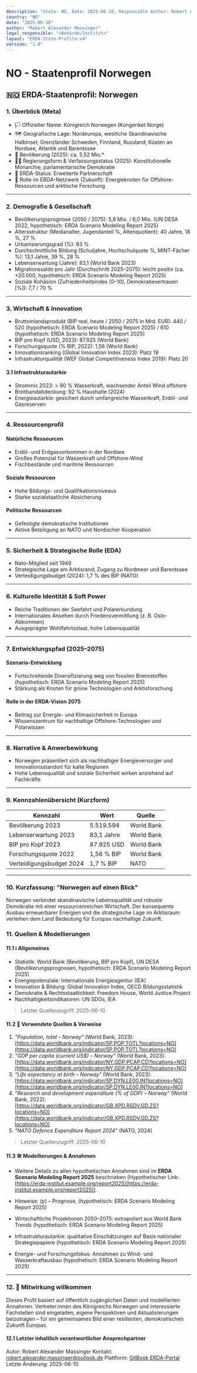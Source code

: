```yaml
---
description: "State: NO, Date: 2025-06-10, Responsible Author: Robert Alexander Massinger, if from official or institute: Legal Responsible [Author, Institute, Government]: <Behörde/Institut>"
country: "NO"
date: "2025-06-10"
author: "Robert Alexander Massinger"
legal_responsible: "<Behörde/Institut>"
layout: "ERDA-State-Profile-v4"
version: "1.0"
---
```


# NO - Staatenprofil Norwegen

## 🇳🇴 ERDA-Staatenprofil: Norwegen

### 1. Überblick (Meta)

* 🏳️ Offizieller Name: Königreich Norwegen (Kongeriket Norge)
* 🗺️ Geografische Lage: Nordeuropa, westliche Skandinavische Halbinsel; Grenzländer Schweden, Finnland, Russland; Küsten an Nordsee, Atlantik und Barentssee
* 👥 Bevölkerung (2025): ca. 5,52 Mio.*
* 🧑‍⚖️ Regierungsform & Verfassungsstatus (2025): Konstitutionelle Monarchie, parlamentarische Demokratie
* 📅 ERDA-Status: Erweiterte Partnerschaft
* 🧭 Rolle im ERDA-Netzwerk (Zukunft): Energieknoten für Offshore-Ressourcen und arktische Forschung

***

### 2. Demografie & Gesellschaft

* Bevölkerungsprognose (2050 / 2075): 5,8 Mio. / 6,0 Mio. (UN DESA 2022, hypothetisch: ERDA Scenario Modeling Report 2025)
* Altersstruktur (Medianalter, Jugendanteil %, Altenquotient): 40 Jahre, 18 %, 27 %
* Urbanisierungsgrad (%): 83 %
* Durchschnittliche Bildung (Schuljahre, Hochschulquote %, MINT-Fächer %): 13,1 Jahre, 39 %, 28 %
* Lebenserwartung (Jahre): 83,1 (World Bank 2023)
* Migrationssaldo pro Jahr (Durchschnitt 2025–2075): leicht positiv (ca. +20.000, hypothetisch: ERDA Scenario Modeling Report 2025)
* Soziale Kohäsion (Zufriedenheitsindex [0–10], Demokratievertrauen [%]): 7,7 / 70 %

***

### 3. Wirtschaft & Innovation

* Bruttoinlandsprodukt (BIP real, heute / 2050 / 2075 in Mrd. EUR): 440 / 520 (hypothetisch: ERDA Scenario Modeling Report 2025) / 610 (hypothetisch: ERDA Scenario Modeling Report 2025)
* BIP pro Kopf (USD, 2023): 87.925 (World Bank)
* Forschungsquote (% BIP, 2022): 1,56 (World Bank)
* Innovationsranking (Global Innovation Index 2023): Platz 19
* Infrastrukturqualität (WEF Global Competitiveness Index 2019): Platz 20

#### 3.1 Infrastrukturautarkie

* Strommix 2023: > 90 % Wasserkraft, wachsender Anteil Wind offshore
* Breitbandabdeckung: 92 % Haushalte (2024)
* Energieautarkie: gesichert durch umfangreiche Wasserkraft, Erdöl- und Gasreserven

***

### 4. Ressourcenprofil

#### Natürliche Ressourcen

* Erdöl- und Erdgasvorkommen in der Nordsee
* Großes Potenzial für Wasserkraft und Offshore-Wind
* Fischbestände und maritime Ressourcen

#### Soziale Ressourcen

* Hohe Bildungs- und Qualifikationsniveaus
* Starke sozialstaatliche Absicherung

#### Politische Ressourcen

* Gefestigte demokratische Institutionen
* Aktive Beteiligung an NATO und Nordischer Kooperation

***

### 5. Sicherheit & Strategische Rolle (EDA)

* Nato-Mitglied seit 1949
* Strategische Lage am Arktisrand; Zugang zu Nordmeer und Barentssee
* Verteidigungsbudget (2024): 1,7 % des BIP (NATO)

***

### 6. Kulturelle Identität & Soft Power

* Reiche Traditionen der Seefahrt und Polarerkundung
* Internationales Ansehen durch Friedensvermittlung (z. B. Oslo-Abkommen)
* Ausgeprägter Wohlfahrtsstaat, hohe Lebensqualität

***

### 7. Entwicklungspfad (2025–2075)

#### Szenario-Entwicklung

* Fortschreitende Diversifizierung weg von fossilen Brennstoffen (hypothetisch: ERDA Scenario Modeling Report 2025)
* Stärkung als Knoten für grüne Technologien und Arktisforschung

#### Rolle in der ERDA-Vision 2075

* Beitrag zur Energie- und Klimasicherheit in Europa
* Wissenszentrum für nachhaltige Offshore-Technologien und Polarwissen

***

### 8. Narrative & Anwerbewirkung

* Norwegen präsentiert sich als nachhaltiger Energieversorger und Innovationsstandort für kalte Regionen
* Hohe Lebensqualität und soziale Sicherheit wirken anziehend auf Fachkräfte

***

### 9. Kennzahlenübersicht (Kurzform)

| Kennzahl | Wert | Quelle |
| --- | --- | --- |
| Bevölkerung 2023 | 5.519.594 | World Bank |
| Lebenserwartung 2023 | 83,1 Jahre | World Bank |
| BIP pro Kopf 2023 | 87.925 USD | World Bank |
| Forschungsquote 2022 | 1,56 % BIP | World Bank |
| Verteidigungsbudget 2024 | 1,7 % BIP | NATO |

***

### 10. Kurzfassung: "Norwegen auf einen Blick"

Norwegen verbindet skandinavische Lebensqualität und robuste Demokratie mit einer ressourcenreichen Wirtschaft. Der konsequente Ausbau erneuerbarer Energien und die strategische Lage im Arktisraum verleihen dem Land Bedeutung für Europas nachhaltige Zukunft.

### 11. Quellen & Modellierungen

#### 11.1 ℹ️ Allgemeines

* Statistik: World Bank (Bevölkerung, BIP pro Kopf), UN DESA (Bevölkerungsprognosen, hypothetisch: ERDA Scenario Modeling Report 2025)
* Energiepotenziale: Internationale Energieagentur (IEA)
* Innovation & Bildung: Global Innovation Index, OECD Bildungsstatistik
* Demokratie & Rechtsstaatlichkeit: Freedom House, World Justice Project
* Nachhaltigkeitsindikatoren: UN SDGs, IEA

> Letzter Quellenzugriff: 2025-06-10

#### 11.2 📎 Verwendete Quellen & Verweise

1. _"Population, total – Norway"_ (World Bank, 2023): [https://data.worldbank.org/indicator/SP.POP.TOTL?locations=NO](https://data.worldbank.org/indicator/SP.POP.TOTL?locations=NO)
2. _"GDP per capita (current US$) – Norway"_ (World Bank, 2023): [https://data.worldbank.org/indicator/NY.GDP.PCAP.CD?locations=NO](https://data.worldbank.org/indicator/NY.GDP.PCAP.CD?locations=NO)
3. _"Life expectancy at birth – Norway"_ (World Bank, 2023): [https://data.worldbank.org/indicator/SP.DYN.LE00.IN?locations=NO](https://data.worldbank.org/indicator/SP.DYN.LE00.IN?locations=NO)
4. _"Research and development expenditure (% of GDP) – Norway"_ (World Bank, 2022): [https://data.worldbank.org/indicator/GB.XPD.RSDV.GD.ZS?locations=NO](https://data.worldbank.org/indicator/GB.XPD.RSDV.GD.ZS?locations=NO)
5. _"NATO Defence Expenditure Report 2024"_ (NATO, 2024)

> Letzter Quellenzugriff: 2025-06-10

#### 11.3 🛠️ Modellierungen & Annahmen
* Weitere Details zu allen hypothetischen Annahmen sind im **ERDA Scenario Modeling Report 2025** beschrieben (Hypothetischer Link: [https://erda-institut.example.org/report2025](https://erda-institut.example.org/report2025)).
* Hinweise: (p) – Prognose, (hypothetisch: ERDA Scenario Modeling Report 2025)


* Wirtschaftliche Projektionen 2050–2075: extrapoliert aus World Bank Trends (hypothetisch: ERDA Scenario Modeling Report 2025)
* Infrastrukturautarkie: qualitative Einschätzungen auf Basis nationaler Strategiepapiere (hypothetisch: ERDA Scenario Modeling Report 2025)
* Energie- und Forschungsfokus: Annahmen zu Wind- und Wasserkraftausbau (hypothetisch: ERDA Scenario Modeling Report 2025)

***

### 12. 🤝 Mitwirkung willkommen

Dieses Profil basiert auf öffentlich zugänglichen Daten und modellierten Annahmen. Vertreter:innen des Königreichs Norwegen und interessierte Fachstellen sind eingeladen, eigene Perspektiven und Aktualisierungen beizutragen – für ein gemeinsames Bild einer resilienten, demokratischen Zukunft Europas.

#### 12.1 Letzter inhaltlich verantwortlicher Ansprechpartner
Autor: Robert Alexander Massinger
Kontakt: [robert.alexander.massinger@outlook.de](mailto:robert.alexander.massinger@outlook.de)
Plattform: [GitBook ERDA-Portal](https://app.gitbook.com/o/nt9tg4PqKZ12DXO9pou1/s/vUquUrXlP5zeuZ20Fboy/)
Letzte Änderung: 2025-06-10
